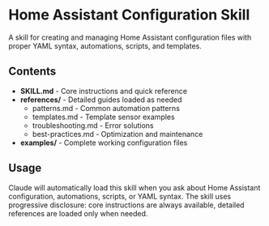 # Home Assistant Configuration Skill

A skill for creating and managing Home Assistant configuration files with proper YAML syntax, automations, scripts, and templates.

## Contents

- **SKILL.md** - Core instructions and quick reference
- **references/** - Detailed guides loaded as needed
  - patterns.md - Common automation patterns
  - templates.md - Template sensor examples
  - troubleshooting.md - Error solutions
  - best-practices.md - Optimization and maintenance
- **examples/** - Complete working configuration files

## Usage

Claude will automatically load this skill when you ask about Home Assistant configuration, automations, scripts, or YAML syntax. The skill uses progressive disclosure: core instructions are always available, detailed references are loaded only when needed.
